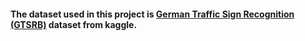 #### The dataset used in this project is [German Traffic Sign Recognition (GTSRB)](https://www.kaggle.com/datasets/meowmeowmeowmeowmeow/gtsrb-german-traffic-sign) dataset from kaggle.
